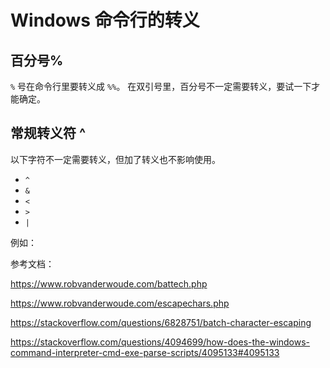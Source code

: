 # Windows 命令行的转义

## 百分号%

`%` 号在命令行里要转义成 `%%`。 在双引号里，百分号不一定需要转义，要试一下才能确定。

## 常规转义符 ^

以下字符不一定需要转义，但加了转义也不影响使用。

- `^`
- `&`
- `<`
- `>`
- `|`

例如：





参考文档：

https://www.robvanderwoude.com/battech.php

https://www.robvanderwoude.com/escapechars.php

https://stackoverflow.com/questions/6828751/batch-character-escaping

https://stackoverflow.com/questions/4094699/how-does-the-windows-command-interpreter-cmd-exe-parse-scripts/4095133#4095133

